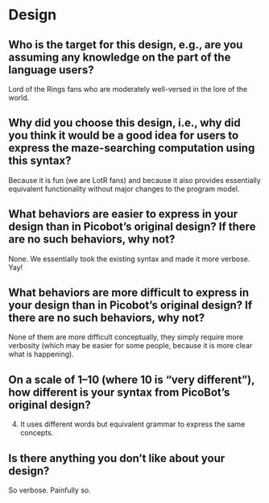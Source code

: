 # Design

## Who is the target for this design, e.g., are you assuming any knowledge on the part of the language users?

Lord of the Rings fans who are moderately well-versed in the lore of the world.

## Why did you choose this design, i.e., why did you think it would be a good idea for users to express the maze-searching computation using this syntax?

Because it is fun (we are LotR fans) and because it also provides essentially equivalent functionality without major changes to the program model.

## What behaviors are easier to express in your design than in Picobot’s original design?  If there are no such behaviors, why not?

None.  We essentially took the existing syntax and made it more verbose.  Yay!

## What behaviors are more difficult to express in your design than in Picobot’s original design? If there are no such behaviors, why not?

None of them are more difficult conceptually, they simply require more verbosity (which may be easier for some people, because it is more clear what is happening).

## On a scale of 1–10 (where 10 is “very different”), how different is your syntax from PicoBot’s original design?

4. It uses different words but equivalent grammar to express the same concepts.

## Is there anything you don’t like about your design?

So verbose.  Painfully so.
